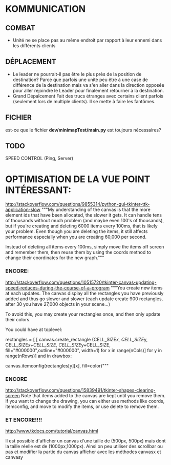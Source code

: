 # KOMMUNICATION

## COMBAT
- Unité ne se place pas au même endroit par rapport à leur ennemi dans les différents clients

## DÉPLACEMENT
- Le leader ne pourrait-il pas être le plus près de la position de destination? Parce que parfois une unité peu être à une case de différence de la destination mais va s'en aller dans la direction opposée pour aller rejoindre le Leader pour finalement retourner à la destination.
- Grand Dépalcement Fait des trucs étranges avec certains client parfois (seulement lors de multiple clients). Il se mette à faire les fantômes.


## FICHIER
est-ce que le fichier **dev/minimapTest/main.py** est toujours nécessaires?

## TODO 
SPEED CONTROL (Ping, Server)


# OPTIMISATION DE LA VUE POINT INTÉRESSANT:
http://stackoverflow.com/questions/9855314/python-gui-tkinter-ttk-application-slow
"""My understanding of the canvas is that the more element ids that have been allocated, the slower it gets. It can handle tens of thousands without much problem (and maybe even 100's of thousands), but if you're creating and deleting 6000 items every 100ms, that is likely your problem. Even though you are deleting the items, it still affects performance especially when you are creating 60,000 per second.

Instead of deleting all items every 100ms, simply move the items off screen and remember them, then reuse them by using the coords method to change their coordinates for the new graph."""



### ENCORE:
http://stackoverflow.com/questions/10515720/tkinter-canvas-updating-speed-reduces-during-the-course-of-a-program
"""You create new items at each updates. The canvas display all the rectangles you have previously added and thus go slower and slower (each update create 900 rectangles, after 30 you have 27,000 objects in your scene...)

To avoid this, you may create your rectangles once, and then only update their colors.

You could have at toplevel:

rectangles = [ [ canvas.create_rectangle (CELL_SIZE*x, CELL_SIZE*y,
                    CELL_SIZE*x+CELL_SIZE, CELL_SIZE*y+CELL_SIZE,
                    fill="#000000",outline="#000000", width=1) 
                 for x in range(nCols)] for y in range(nRows)]
and in drawbox:

canvas.itemconfig(rectangles[y][x], fill=color)"""


### ENCORE
http://stackoverflow.com/questions/15839491/tkinter-shapes-clearing-screen
Note that items added to the canvas are kept until you remove them. If you want to change the drawing, you can either use methods like  coords, itemconfig, and move to modify the items, or use delete to remove them.


### ET ENCORE!!!!
http://www.tkdocs.com/tutorial/canvas.html

Il est possible d'afficher un canvas d'une taille de (500px, 500px) mais dont la taille réelle est de (1000px,1000px). Ainsi on peu utiliser des scrollbar ou pas et modifier la partie du canvas afficher avec les méthodes canvasx et canvasy